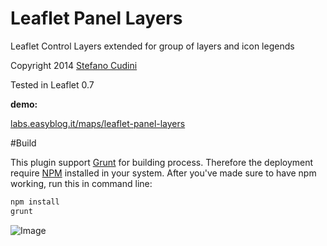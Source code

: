 Leaflet Panel Layers
==============

Leaflet Control Layers extended for group of layers and icon legends

Copyright 2014 [Stefano Cudini](http://labs.easyblog.it/stefano-cudini/)

Tested in Leaflet 0.7

**demo:**

[labs.easyblog.it/maps/leaflet-panel-layers](http://labs.easyblog.it/maps/leaflet-panel-layers/)


#Build

This plugin support [Grunt](http://gruntjs.com/) for building process.
Therefore the deployment require [NPM](https://npmjs.org/) installed in your system.
After you've made sure to have npm working, run this in command line:
```bash
npm install
grunt
```

![Image](https://raw.githubusercontent.com/stefanocudini/leaflet-panel-layers/master/leaflet-panel-layers-layout.jpg)

